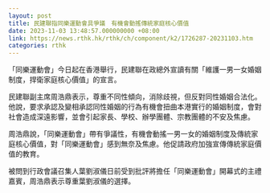 ```yaml
---
layout: post
title: 民建聯指同樂運動會具爭議　有機會動搖傳統家庭核心價值
date: 2023-11-03 13:48:57.000000000 +08:00
link: https://news.rthk.hk/rthk/ch/component/k2/1726287-20231103.htm
categories: rthk
---
```


「同樂運動會」今日起在香港舉行，民建聯在政總外宣讀有關「維護一男一女婚姻制度，捍衛家庭核心價值」的宣言。

民建聯副主席周浩鼎表示，尊重不同性傾向，消除歧視，但反對同性婚姻合法化。他說，要求承認及變相承認同性婚姻的行為有機會扭曲本港實行的婚姻制度，會對社會造成深遠影響，並會引起家長、學校、辦學團體、宗教團體的不安及焦慮。

周浩鼎說，「同樂運動會」帶有爭議性，有機會動搖一男一女的婚姻制度及傳統家庭核心價值，對「同樂運動會」感到無奈及焦慮。他促請政府加強宣傳傳統家庭價值的教育。

被問到行政會議召集人葉劉淑儀日前受到批評將擔任「同樂運動會」開幕式的主禮嘉賓，周浩鼎表示尊重葉劉淑儀的選擇。
